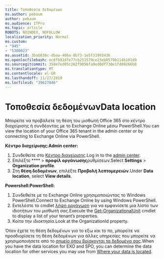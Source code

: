 ```yaml
---
title: Τοποθεσία δεδομένων
ms.author: pebaum
author: pebaum
ms.audience: ITPro
ms.topic: article
ROBOTS: NOINDEX, NOFOLLOW
localization_priority: Normal
ms.custom:
- "945"
- "5300023"
ms.assetid: 3bab036c-dbaa-406a-8b73-1e5f31993436
ms.openlocfilehash: ec8fb91dfe77cb251579ce23eb0579b114b101d9
ms.sourcegitcommit: 358e7ed05c262f909bfa9ed0df730e1fd89266b8
ms.translationtype: MT
ms.contentlocale: el-GR
ms.lasthandoff: 11/27/2019
ms.locfileid: "39627846"
---
```

# <a name="data-location"></a><span data-ttu-id="31def-102">Τοποθεσία δεδομένων</span><span class="sxs-lookup"><span data-stu-id="31def-102">Data location</span></span>

<span data-ttu-id="31def-103">Μπορείτε να προβάλετε τη θέση του μισθωτή Office 365 στο κέντρο διαχείρισης ή συνδέοντας με το Exchange Online μέσω PowerShell.</span><span class="sxs-lookup"><span data-stu-id="31def-103">You can view the location of your Office 365 tenant in the admin center or by connecting to Exchange Online via PowerShell.</span></span>


<span data-ttu-id="31def-104">**Κέντρο διαχείρισης:**</span><span class="sxs-lookup"><span data-stu-id="31def-104">**Admin center:**</span></span>
1. <span data-ttu-id="31def-105">Συνδεθείτε στο [Κέντρο διαχείρισης](https://admin.microsoft.com/Adminportal/Home).</span><span class="sxs-lookup"><span data-stu-id="31def-105">Log in to the [admin center](https://admin.microsoft.com/Adminportal/Home).</span></span>
2. <span data-ttu-id="31def-106">Επιλέξτε \*\*\*\* > **προφίλ οργάνωσης**ρυθμίσεων.</span><span class="sxs-lookup"><span data-stu-id="31def-106">Select **Settings** > **Organization profile**.</span></span>
3. <span data-ttu-id="31def-107">Στη **θέση δεδομένων**, επιλέξτε **Προβολή λεπτομερειών**.</span><span class="sxs-lookup"><span data-stu-id="31def-107">Under **Data location**, select **View details**.</span></span>


<span data-ttu-id="31def-108">**Powershell:**</span><span class="sxs-lookup"><span data-stu-id="31def-108">**PowerShell:**</span></span>
1. <span data-ttu-id="31def-109">Συνδεθείτε με το Exchange Online χρησιμοποιώντας το Windows PowerShell.</span><span class="sxs-lookup"><span data-stu-id="31def-109">Connect to Exchange Online by using Windows PowerShell.</span></span>
2. <span data-ttu-id="31def-110">Εκτελέστε το cmdlet [λήψη οργάνωση](https://docs.microsoft.com/powershell/module/exchange/active-directory/get-organizationalunit) για να εμφανίσετε μια λίστα των ιδιοτήτων του μισθωτή σας.</span><span class="sxs-lookup"><span data-stu-id="31def-110">Execute the [Get-OrganizationalUnit](https://docs.microsoft.com/powershell/module/exchange/active-directory/get-organizationalunit) cmdlet to display a list of your tenant’s properties.</span></span> 
3. <span data-ttu-id="31def-111">Κοίτα την ιδιοκτησία.</span><span class="sxs-lookup"><span data-stu-id="31def-111">Look at the OrganizationId property.</span></span>

<span data-ttu-id="31def-112">Όταν έχετε τη θέση δεδομένων για το εξω και το πο, μπορείτε να προσδιορίσετε τη θέση δεδομένων για άλλες υπηρεσίες που μπορείτε να χρησιμοποιήσετε από το [σημείο όπου βρίσκονται τα δεδομένα σας](https://products.office.com/where-is-your-data-located).</span><span class="sxs-lookup"><span data-stu-id="31def-112">When you have the data location for EXO and SPO, you can determine the data location for other services you may use from [Where your data is located](https://products.office.com/where-is-your-data-located).</span></span>